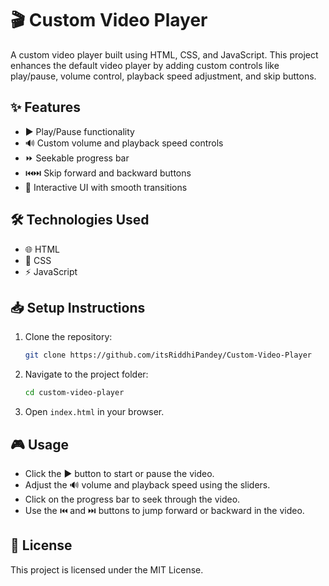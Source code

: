 # 🎬 Custom Video Player

A custom video player built using HTML, CSS, and JavaScript. This project enhances the default video player by adding custom controls like play/pause, volume control, playback speed adjustment, and skip buttons.

## ✨ Features
- ▶️ Play/Pause functionality
- 🔊 Custom volume and playback speed controls
- ⏩ Seekable progress bar
- ⏮️⏭️ Skip forward and backward buttons
- 🎨 Interactive UI with smooth transitions

## 🛠️ Technologies Used
- 🌐 HTML
- 🎨 CSS
- ⚡ JavaScript



## 📥 Setup Instructions
1. Clone the repository:
   ```sh
   git clone https://github.com/itsRiddhiPandey/Custom-Video-Player 
   ```
2. Navigate to the project folder:
   ```sh
   cd custom-video-player
   ```
3. Open `index.html` in your browser.

## 🎮 Usage
- Click the ▶️ button to start or pause the video.
- Adjust the 🔊 volume and playback speed using the sliders.
- Click on the progress bar to seek through the video.
- Use the ⏮️ and ⏭️ buttons to jump forward or backward in the video.

## 📜 License
This project is licensed under the MIT License.

